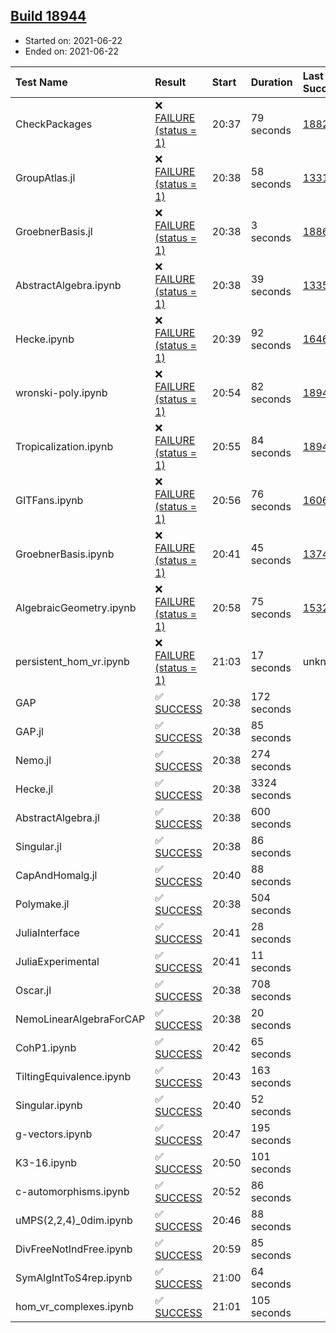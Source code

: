 ## [Build 18944](https://oscarci.mathematik.uni-kl.de/job/oscar/18944/)

* Started on: 2021-06-22
* Ended on: 2021-06-22

| Test Name    | Result | Start | Duration | Last Success | First Failure |
|:-------------|:-------|:------|:---------|:-------------|:--------------|
| CheckPackages | ❌ [FAILURE (status = 1)](https://oscarci.mathematik.uni-kl.de/job/oscar/18944/artifact/logs/build-18944/CheckPackages.log) | 20:37 | 79 seconds | [18822](https://oscarci.mathematik.uni-kl.de/job/oscar/18822/) | [18823](https://oscarci.mathematik.uni-kl.de/job/oscar/18823/) |
| GroupAtlas.jl | ❌ [FAILURE (status = 1)](https://oscarci.mathematik.uni-kl.de/job/oscar/18944/artifact/logs/build-18944/GroupAtlas.jl.log) | 20:38 | 58 seconds | [13311](https://oscarci.mathematik.uni-kl.de/job/oscar/13311/) | [13312](https://oscarci.mathematik.uni-kl.de/job/oscar/13312/) |
| GroebnerBasis.jl | ❌ [FAILURE (status = 1)](https://oscarci.mathematik.uni-kl.de/job/oscar/18944/artifact/logs/build-18944/GroebnerBasis.jl.log) | 20:38 | 3 seconds | [18864](https://oscarci.mathematik.uni-kl.de/job/oscar/18864/) | [18865](https://oscarci.mathematik.uni-kl.de/job/oscar/18865/) |
| AbstractAlgebra.ipynb | ❌ [FAILURE (status = 1)](https://oscarci.mathematik.uni-kl.de/job/oscar/18944/artifact/logs/build-18944/AbstractAlgebra.ipynb.log) | 20:38 | 39 seconds | [13355](https://oscarci.mathematik.uni-kl.de/job/oscar/13355/) | [13356](https://oscarci.mathematik.uni-kl.de/job/oscar/13356/) |
| Hecke.ipynb | ❌ [FAILURE (status = 1)](https://oscarci.mathematik.uni-kl.de/job/oscar/18944/artifact/logs/build-18944/Hecke.ipynb.log) | 20:39 | 92 seconds | [16463](https://oscarci.mathematik.uni-kl.de/job/oscar/16463/) | [16464](https://oscarci.mathematik.uni-kl.de/job/oscar/16464/) |
| wronski-poly.ipynb | ❌ [FAILURE (status = 1)](https://oscarci.mathematik.uni-kl.de/job/oscar/18944/artifact/logs/build-18944/wronski-poly.ipynb.log) | 20:54 | 82 seconds | [18941](https://oscarci.mathematik.uni-kl.de/job/oscar/18941/) | [18942](https://oscarci.mathematik.uni-kl.de/job/oscar/18942/) |
| Tropicalization.ipynb | ❌ [FAILURE (status = 1)](https://oscarci.mathematik.uni-kl.de/job/oscar/18944/artifact/logs/build-18944/Tropicalization.ipynb.log) | 20:55 | 84 seconds | [18943](https://oscarci.mathematik.uni-kl.de/job/oscar/18943/) | [18944](https://oscarci.mathematik.uni-kl.de/job/oscar/18944/) |
| GITFans.ipynb | ❌ [FAILURE (status = 1)](https://oscarci.mathematik.uni-kl.de/job/oscar/18944/artifact/logs/build-18944/GITFans.ipynb.log) | 20:56 | 76 seconds | [16068](https://oscarci.mathematik.uni-kl.de/job/oscar/16068/) | [16069](https://oscarci.mathematik.uni-kl.de/job/oscar/16069/) |
| GroebnerBasis.ipynb | ❌ [FAILURE (status = 1)](https://oscarci.mathematik.uni-kl.de/job/oscar/18944/artifact/logs/build-18944/GroebnerBasis.ipynb.log) | 20:41 | 45 seconds | [13748](https://oscarci.mathematik.uni-kl.de/job/oscar/13748/) | [13749](https://oscarci.mathematik.uni-kl.de/job/oscar/13749/) |
| AlgebraicGeometry.ipynb | ❌ [FAILURE (status = 1)](https://oscarci.mathematik.uni-kl.de/job/oscar/18944/artifact/logs/build-18944/AlgebraicGeometry.ipynb.log) | 20:58 | 75 seconds | [15322](https://oscarci.mathematik.uni-kl.de/job/oscar/15322/) | [15323](https://oscarci.mathematik.uni-kl.de/job/oscar/15323/) |
| persistent_hom_vr.ipynb | ❌ [FAILURE (status = 1)](https://oscarci.mathematik.uni-kl.de/job/oscar/18944/artifact/logs/build-18944/persistent_hom_vr.ipynb.log) | 21:03 | 17 seconds | unknown | unknown |
| GAP | ✅ [SUCCESS](https://oscarci.mathematik.uni-kl.de/job/oscar/18944/artifact/logs/build-18944/GAP.log) | 20:38 | 172 seconds |  |  |
| GAP.jl | ✅ [SUCCESS](https://oscarci.mathematik.uni-kl.de/job/oscar/18944/artifact/logs/build-18944/GAP.jl.log) | 20:38 | 85 seconds |  |  |
| Nemo.jl | ✅ [SUCCESS](https://oscarci.mathematik.uni-kl.de/job/oscar/18944/artifact/logs/build-18944/Nemo.jl.log) | 20:38 | 274 seconds |  |  |
| Hecke.jl | ✅ [SUCCESS](https://oscarci.mathematik.uni-kl.de/job/oscar/18944/artifact/logs/build-18944/Hecke.jl.log) | 20:38 | 3324 seconds |  |  |
| AbstractAlgebra.jl | ✅ [SUCCESS](https://oscarci.mathematik.uni-kl.de/job/oscar/18944/artifact/logs/build-18944/AbstractAlgebra.jl.log) | 20:38 | 600 seconds |  |  |
| Singular.jl | ✅ [SUCCESS](https://oscarci.mathematik.uni-kl.de/job/oscar/18944/artifact/logs/build-18944/Singular.jl.log) | 20:38 | 86 seconds |  |  |
| CapAndHomalg.jl | ✅ [SUCCESS](https://oscarci.mathematik.uni-kl.de/job/oscar/18944/artifact/logs/build-18944/CapAndHomalg.jl.log) | 20:40 | 88 seconds |  |  |
| Polymake.jl | ✅ [SUCCESS](https://oscarci.mathematik.uni-kl.de/job/oscar/18944/artifact/logs/build-18944/Polymake.jl.log) | 20:38 | 504 seconds |  |  |
| JuliaInterface | ✅ [SUCCESS](https://oscarci.mathematik.uni-kl.de/job/oscar/18944/artifact/logs/build-18944/JuliaInterface.log) | 20:41 | 28 seconds |  |  |
| JuliaExperimental | ✅ [SUCCESS](https://oscarci.mathematik.uni-kl.de/job/oscar/18944/artifact/logs/build-18944/JuliaExperimental.log) | 20:41 | 11 seconds |  |  |
| Oscar.jl | ✅ [SUCCESS](https://oscarci.mathematik.uni-kl.de/job/oscar/18944/artifact/logs/build-18944/Oscar.jl.log) | 20:38 | 708 seconds |  |  |
| NemoLinearAlgebraForCAP | ✅ [SUCCESS](https://oscarci.mathematik.uni-kl.de/job/oscar/18944/artifact/logs/build-18944/NemoLinearAlgebraForCAP.log) | 20:38 | 20 seconds |  |  |
| CohP1.ipynb | ✅ [SUCCESS](https://oscarci.mathematik.uni-kl.de/job/oscar/18944/artifact/logs/build-18944/CohP1.ipynb.log) | 20:42 | 65 seconds |  |  |
| TiltingEquivalence.ipynb | ✅ [SUCCESS](https://oscarci.mathematik.uni-kl.de/job/oscar/18944/artifact/logs/build-18944/TiltingEquivalence.ipynb.log) | 20:43 | 163 seconds |  |  |
| Singular.ipynb | ✅ [SUCCESS](https://oscarci.mathematik.uni-kl.de/job/oscar/18944/artifact/logs/build-18944/Singular.ipynb.log) | 20:40 | 52 seconds |  |  |
| g-vectors.ipynb | ✅ [SUCCESS](https://oscarci.mathematik.uni-kl.de/job/oscar/18944/artifact/logs/build-18944/g-vectors.ipynb.log) | 20:47 | 195 seconds |  |  |
| K3-16.ipynb | ✅ [SUCCESS](https://oscarci.mathematik.uni-kl.de/job/oscar/18944/artifact/logs/build-18944/K3-16.ipynb.log) | 20:50 | 101 seconds |  |  |
| c-automorphisms.ipynb | ✅ [SUCCESS](https://oscarci.mathematik.uni-kl.de/job/oscar/18944/artifact/logs/build-18944/c-automorphisms.ipynb.log) | 20:52 | 86 seconds |  |  |
| uMPS(2,2,4)_0dim.ipynb | ✅ [SUCCESS](https://oscarci.mathematik.uni-kl.de/job/oscar/18944/artifact/logs/build-18944/uMPS-2-2-4-_0dim.ipynb.log) | 20:46 | 88 seconds |  |  |
| DivFreeNotIndFree.ipynb | ✅ [SUCCESS](https://oscarci.mathematik.uni-kl.de/job/oscar/18944/artifact/logs/build-18944/DivFreeNotIndFree.ipynb.log) | 20:59 | 85 seconds |  |  |
| SymAlgIntToS4rep.ipynb | ✅ [SUCCESS](https://oscarci.mathematik.uni-kl.de/job/oscar/18944/artifact/logs/build-18944/SymAlgIntToS4rep.ipynb.log) | 21:00 | 64 seconds |  |  |
| hom_vr_complexes.ipynb | ✅ [SUCCESS](https://oscarci.mathematik.uni-kl.de/job/oscar/18944/artifact/logs/build-18944/hom_vr_complexes.ipynb.log) | 21:01 | 105 seconds |  |  |
